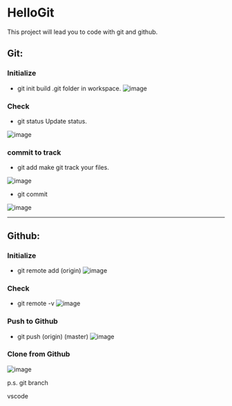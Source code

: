 # HelloGit
This project will lead you to code with git and github.

## Git:

  ### Initialize
  - git init
  build .git folder in workspace.
  ![image](https://user-images.githubusercontent.com/101528506/158080994-8063b28f-6988-4e6c-9d68-d4839879abb2.png)

  
  ### Check
  - git status
  Update status.
  
  ![image](https://user-images.githubusercontent.com/101528506/158081006-2679ab65-63cb-49d1-8908-e27d3aaa00a6.png)
  
  ### commit to track
  - git add
    make git track your files.
    
   ![image](https://user-images.githubusercontent.com/101528506/158081122-fda61b62-3f20-414e-991a-003ee137640c.png)

  - git commit
  
  ![image](https://user-images.githubusercontent.com/101528506/158080842-b66d417c-32fe-47a6-a84f-7a8ed4726e8b.png)

 
---
## Github:
  ### Initialize
  - git remote add (origin) <url>
![image](https://user-images.githubusercontent.com/101528506/158081461-8415a693-56fb-4aea-ae37-3399d3818583.png)  
  
  ### Check
  - git remote -v
  ![image](https://user-images.githubusercontent.com/101528506/158081878-74cf52ee-1f8a-48b9-a59c-b1f5beb375c0.png)

  ### Push to Github
  - git push (origin) (master)
  ![image](https://user-images.githubusercontent.com/101528506/158081902-2e8ada9e-0b71-474c-9f80-59318e528d0e.png)

  
  ### Clone from Github
![image](https://user-images.githubusercontent.com/101528506/158081856-9fa52e33-8bb1-4b1b-a008-43199959632c.png)

  
  p.s. git branch


vscode
